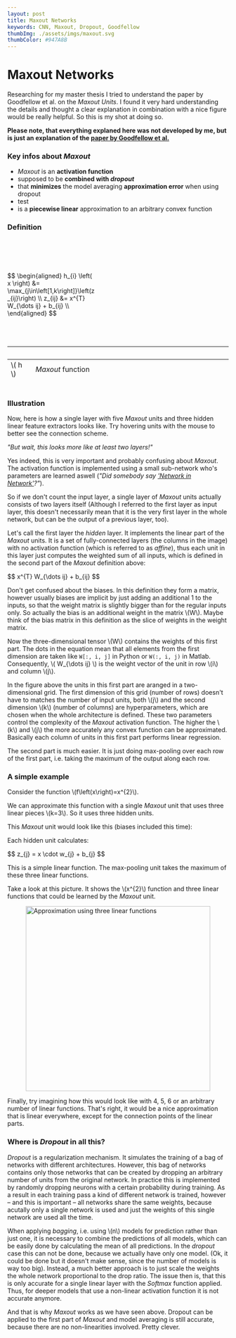 ```yaml
---
layout: post
title: Maxout Networks
keywords: CNN, Maxout, Dropout, Goodfellow
thumbImg: ./assets/imgs/maxout.svg
thumbColor: #947A8B
---
```


# Maxout Networks

Researching for my master thesis I tried to understand the paper by Goodfellow 
et al. on the *Maxout Units*. I found it very hard understanding the details
and thought a clear explanation in combination with a nice figure would be 
really helpful. So this is my shot at doing so.

__Please note, that everything explaned here was not developed by me, but is
just an explanation of the [paper by Goodfellow et al.](http://arxiv.org/abs/1302.4389)__

### Key infos about *Maxout*

- *Maxout* is an __activation function__  
- supposed to be __combined with *dropout*__  
- that <b>minimizes</b> the model averaging __approximation error__ when using dropout  
- test
- is a __piecewise linear__ approximation to an arbitrary convex function

### Definition

<div style="padding: 5% 0;">
  <div style="float: left; width: 40%; padding: 10% 0">
    $$
    \begin{aligned}
    h_{i} \left( x \right) &= \max_{j\in\left[1,k\right]}\left(z_{ij}\right) \\
    z_{ij} &= x^{T} W_{\dots ij} + b_{ij} \\
    \end{aligned}
    $$
  </div>

  <table style="float: left; height: 5em">
    <thead>
    <tr>
      <th>&nbsp;</th>
      <th>&nbsp;</th>
    </tr>
    </thead>
    <tbody>
      <tr><td>\( h \)</td><td><em>Maxout</em> function</td></tr>
      <tr><td>\( x \)</td><td>Input (\(\in \mathbb{R}^{d}\))</td></tr>
      <tr><td>\( W \)</td><td>4D tensor of learned weights (\(\in \mathbb{R}^{d\times m \times k}\))</td></tr>
      <tr><td>\( d \)</td><td>Number of input units (length of x)</td></tr>
      <tr><td>\( m \)</td><td>Number of units in each linear feature extractor (complexity)</td></tr>
      <tr><td>\( k \)</td><td>Number of linear feature extractors</td></tr>
      <tr><td>\( b \)</td><td>Matrix of learned biases (\(\in \mathbb{R}^{m\times k}\))</td></tr>
      <tr><td>\( i \)</td><td>Runs over the number of <em>Maxout</em> units (\(\in \left[1,m \right]\))</td></tr>
      <tr><td>\( j \)</td><td>Runs over the number of feature extractors (\(\in \left[1,k \right]\))</td></tr>
    </tbody>
  </table>
</div>
<div style="clear: left"></div>

### Illustration

Now, here is how a single layer with five *Maxout* units and three hidden linear 
feature extractors looks like. Try hovering units with the mouse to better see 
the connection scheme.

<div id="svg-container-0" class="svg-container"></div>

*"But wait, this looks more like at least two layers!"*

Yes indeed, this is very important and probably confusing about *Maxout*. The 
activation function is implemented using a small sub-network who's parameters 
are learned aswell (*"Did somebody say 
['Network in Network'](http://arxiv.org/abs/1312.4400)?"*).

So if we don't count the input layer, a single layer of *Maxout* units 
actually consists of two layers itself (Although I referred to the first layer 
as input layer, this doesn't necessarily mean that it is the
very first layer in the whole network, but can be the output of a previous layer, 
too).

Let's call the first layer the *hidden* layer. It implements the linear part of 
the *Maxout* units. It is a set of fully-connected layers (the columns in the image) 
with no activation function (which is referred to as *affine*), thus each unit 
in this layer just computes the weighted sum of all inputs, which is defined in 
the second part of the *Maxout* definition above: 

<div>
$$
x^{T} W_{\dots ij} + b_{ij}
$$
</div>

Don't get confused about the biases. In this definition they form a matrix, 
however usually biases are implicit by just adding an additional 1 to the inputs,
so that the weight matrix is slightly bigger than for the regular inputs only.
So actually the bias is an additional weight in the matrix \\(W\\). Maybe think of
the bias matrix in this definition as the slice of weights in the weight matrix.

Now the three-dimensional tensor \\(W\\) contains the weights of this first part. The 
dots in the equation mean that all elements from the first dimension are taken 
like `W[:, i, j]` in Python or `W(:, i, j)` in Matlab. 
Consequently, \\( W_{\dots ij} \\) is the weight vector of the unit in row \\(i\\) and 
column \\(j\\).

In the figure above the units in this first part are aranged in a two-dimensional 
grid. The first dimension of this grid (number of rows) doesn't have to matches 
the number of input units, both \\(j\\) and the second dimension \\(k\\) 
(number of columns) are hyperparameters, which are chosen when 
the whole architecture is defined. These two parameters control the complexity of 
the *Maxout* activation function. The higher the \\(k\\) and \\(j\\) the more accurately
 any convex function can be approximated. Basically each column of units in this 
first part performs linear regression.

The second part is much easier. It is just doing max-pooling over each row of 
the first part, i.e. taking the maximum of the output along each row.

### A simple example

Consider the function \\(f\left(x\right)=x^{2}\\).

We can approximate this function with a single *Maxout* unit that uses three 
linear pieces \\(k=3\\). So it uses three hidden units.

This *Maxout* unit would look like this (biases included this time):

<div id="svg-container-1" class="svg-container"></div>

Each hidden unit calculates:

<div>
$$ z_{j} = x \cdot w_{j} + b_{j} $$
</div>

This is a simple linear function. The max-pooling unit takes the 
maximum of these three linear functions.

Take a look at this picture. It shows the \\(x^{2}\\) function and three linear 
functions that could be learned by the *Maxout* unit.

<img style="display: block; width: 30em; margin: 0.5em auto 0.5em auto" src="./assets/_posts/approximation.svg" alt="Approximation using three linear functions">

Finally, try imagining how this would look like with 4, 5, 6 or an arbitrary 
number of linear functions. That's right, it would be a nice approximation that
is linear everywhere, except for the connection points of the linear parts.

### Where is *Dropout* in all this?

*Dropout* is a regularization mechanism. It simulates the training of a bag of
networks with different architectures. However, this bag of networks contains
only those networks that can be created by dropping an arbitrary number of 
units from the original network. In practice this is implemented by randomly
dropping neurons with a certain probability during training.
As a result in each training pass a kind of different network is trained, however
&ndash; and this is important &ndash; all networks share the same weights, because 
acutally only a single network is used and just the weights of this single 
network are used all the time.

When applying *bagging*, i.e. using \\(n\\) models for prediction rather than just
one, it is necessary to combine the predictions of all models, which can be
easily done by calculating the mean of all predictions. In the *dropout* case
this can not be done, because we actually have only one model. (Ok, it could be
done but it doesn't make sense, since the number of models is way too big). 
Instead, a much better approach is to just scale the weights the whole network
proportional to the drop ratio. The issue then is, that this is only accurate
for a single linear layer with the *Softmax* function applied. Thus, for deeper
models that use a non-linear activation function it is not accurate anymore.

And that is why *Maxout* works as we have seen above. Dropout can be applied to 
the first part of *Maxout* and model averaging is still accurate, because there
are no non-linearities involved. Pretty clever.

